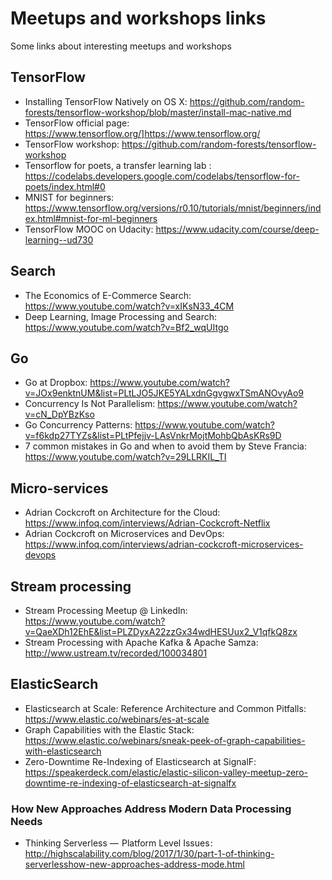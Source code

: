 # Meetups and workshops links
Some links about interesting meetups and workshops

## TensorFlow

 - Installing TensorFlow Natively on OS X: https://github.com/random-forests/tensorflow-workshop/blob/master/install-mac-native.md
 - TensorFlow official page: https://www.tensorflow.org/]https://www.tensorflow.org/
 - TensorFlow workshop: https://github.com/random-forests/tensorflow-workshop
 - Tensorflow for poets, a transfer learning lab : https://codelabs.developers.google.com/codelabs/tensorflow-for-poets/index.html#0
 - MNIST for beginners: https://www.tensorflow.org/versions/r0.10/tutorials/mnist/beginners/index.html#mnist-for-ml-beginners
 - TensorFlow MOOC on Udacity: https://www.udacity.com/course/deep-learning--ud730

## Search
 - The Economics of E-Commerce Search: https://www.youtube.com/watch?v=xIKsN33_4CM
 - Deep Learning, Image Processing and Search: https://www.youtube.com/watch?v=Bf2_wqUItgo
 
## Go
 - Go at Dropbox: https://www.youtube.com/watch?v=JOx9enktnUM&list=PLtLJO5JKE5YALxdnGgvgwxTSmANOvyAo9
 - Concurrency Is Not Parallelism: https://www.youtube.com/watch?v=cN_DpYBzKso
 - Go Concurrency Patterns: https://www.youtube.com/watch?v=f6kdp27TYZs&list=PLtPfejjv-LAsVnkrMojtMohbQbAsKRs9D
 - 7 common mistakes in Go and when to avoid them by Steve Francia: https://www.youtube.com/watch?v=29LLRKIL_TI

## Micro-services
 - Adrian Cockcroft on Architecture for the Cloud: https://www.infoq.com/interviews/Adrian-Cockcroft-Netflix
 - Adrian Cockcroft on Microservices and DevOps: https://www.infoq.com/interviews/adrian-cockcroft-microservices-devops
 
## Stream processing
 - Stream Processing Meetup @ LinkedIn: https://www.youtube.com/watch?v=QaeXDh12EhE&list=PLZDyxA22zzGx34wdHESUux2_V1qfkQ8zx
 - Stream Processing with Apache Kafka & Apache Samza: http://www.ustream.tv/recorded/100034801
 
## ElasticSearch
 - Elasticsearch at Scale: Reference Architecture and Common Pitfalls: https://www.elastic.co/webinars/es-at-scale
 - Graph Capabilities with the Elastic Stack: https://www.elastic.co/webinars/sneak-peek-of-graph-capabilities-with-elasticsearch
 - Zero-Downtime Re-Indexing of Elasticsearch at SignalF: https://speakerdeck.com/elastic/elastic-silicon-valley-meetup-zero-downtime-re-indexing-of-elasticsearch-at-signalfx 

###  How New Approaches Address Modern Data Processing Needs 
 - Thinking Serverless —  Platform Level Issues : http://highscalability.com/blog/2017/1/30/part-1-of-thinking-serverlesshow-new-approaches-address-mode.html
